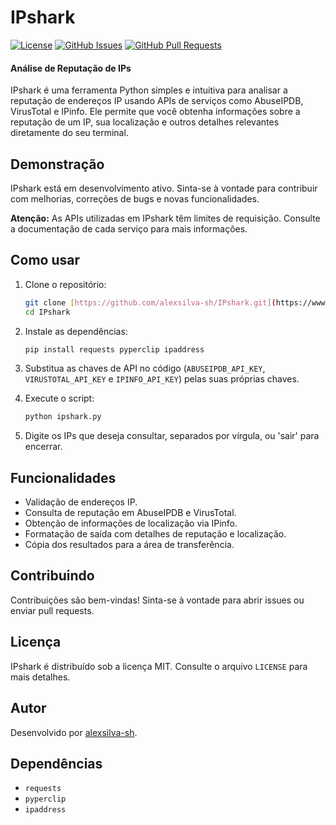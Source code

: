 # IPshark

[![License](https://img.shields.io/badge/license-MIT-blue.svg)](LICENSE)
[![GitHub Issues](https://img.shields.io/github/issues/alexsilva-sh/IP-Shark)](https://github.com/alexsilva-sh/IP-Shark/issues)
[![GitHub Pull Requests](https://img.shields.io/github/issues-pr/alexsilva-sh/IP-Shark)](https://github.com/alexsilva-sh/IP-Shark/pulls)

#### Análise de Reputação de IPs

IPshark é uma ferramenta Python simples e intuitiva para analisar a reputação de endereços IP usando APIs de serviços como AbuseIPDB, VirusTotal e IPinfo. Ele permite que você obtenha informações sobre a reputação de um IP, sua localização e outros detalhes relevantes diretamente do seu terminal.

## Demonstração

IPshark está em desenvolvimento ativo. Sinta-se à vontade para contribuir com melhorias, correções de bugs e novas funcionalidades.

**Atenção:** As APIs utilizadas em IPshark têm limites de requisição. Consulte a documentação de cada serviço para mais informações.

## Como usar

1.  Clone o repositório:

    ```bash
    git clone [https://github.com/alexsilva-sh/IPshark.git](https://www.google.com/search?q=https://github.com/alexsilva-sh/IPshark.git)
    cd IPshark
    ```

2.  Instale as dependências:

    ```bash
    pip install requests pyperclip ipaddress
    ```

3.  Substitua as chaves de API no código (`ABUSEIPDB_API_KEY`, `VIRUSTOTAL_API_KEY` e `IPINFO_API_KEY`) pelas suas próprias chaves.

4.  Execute o script:

    ```bash
    python ipshark.py
    ```

5.  Digite os IPs que deseja consultar, separados por vírgula, ou 'sair' para encerrar.

## Funcionalidades

* Validação de endereços IP.
* Consulta de reputação em AbuseIPDB e VirusTotal.
* Obtenção de informações de localização via IPinfo.
* Formatação de saída com detalhes de reputação e localização.
* Cópia dos resultados para a área de transferência.

## Contribuindo

Contribuições são bem-vindas! Sinta-se à vontade para abrir issues ou enviar pull requests.

## Licença

IPshark é distribuído sob a licença MIT. Consulte o arquivo `LICENSE` para mais detalhes.

## Autor

Desenvolvido por [alexsilva-sh](https://github.com/alexsilva-sh).

## Dependências

* `requests`
* `pyperclip`
* `ipaddress`
